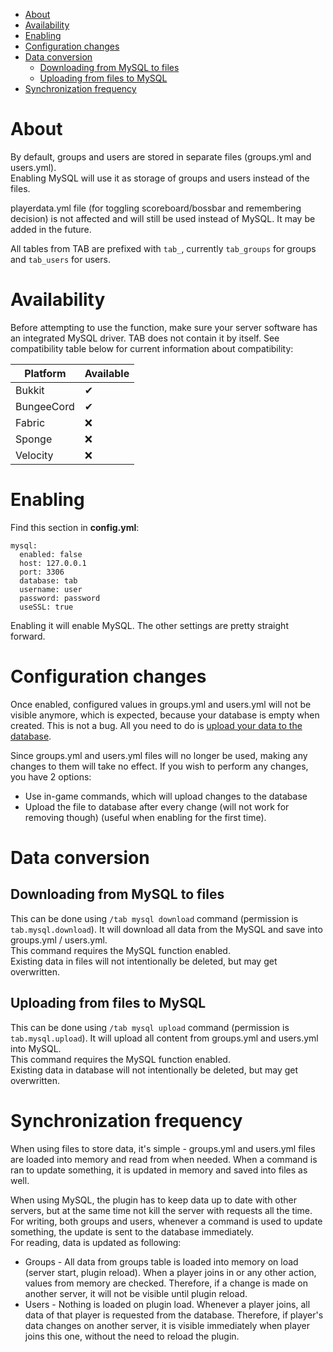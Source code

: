 * [About](#about)
* [Availability](#availability)
* [Enabling](#enabling)
* [Configuration changes](#configuration-changes)
* [Data conversion](#data-conversion)
  * [Downloading from MySQL to files](#downloading-from-mysql-to-files)
  * [Uploading from files to MySQL](#uploading-from-files-to-mysql)
* [Synchronization frequency](#synchronization-frequency)

# About
By default, groups and users are stored in separate files (groups.yml and users.yml).  
Enabling MySQL will use it as storage of groups and users instead of the files.

playerdata.yml file (for toggling scoreboard/bossbar and remembering decision) is not affected and will still be used instead of MySQL. It may be added in the future.

All tables from TAB are prefixed with `tab_`, currently `tab_groups` for groups and `tab_users` for users.

# Availability
Before attempting to use the function, make sure your server software has an integrated MySQL driver. TAB does not contain it by itself. See compatibility table below for current information about compatibility:

| Platform | Available |
| ------------- | ------------- |
| Bukkit | ✔ |
| BungeeCord | ✔ |
| Fabric | ❌ |
| Sponge | ❌ |
| Velocity | ❌ |

# Enabling
Find this section in **config.yml**:
```
mysql:
  enabled: false
  host: 127.0.0.1
  port: 3306
  database: tab
  username: user
  password: password
  useSSL: true
```
Enabling it will enable MySQL. The other settings are pretty straight forward.

# Configuration changes
Once enabled, configured values in groups.yml and users.yml will not be visible anymore, which is expected, because your database is empty when created. This is not a bug. All you need to do is [upload your data to the database](#uploading-from-files-to-mysql).

Since groups.yml and users.yml files will no longer be used, making any changes to them will take no effect. If you wish to perform any changes, you have 2 options:
* Use in-game commands, which will upload changes to the database
* Upload the file to database after every change (will not work for removing though) (useful when enabling for the first time).

# Data conversion
## Downloading from MySQL to files
This can be done using `/tab mysql download` command (permission is `tab.mysql.download`). It will download all data from the MySQL and save into groups.yml / users.yml.  
This command requires the MySQL function enabled.  
Existing data in files will not intentionally be deleted, but may get overwritten.

## Uploading from files to MySQL
This can be done using `/tab mysql upload` command (permission is `tab.mysql.upload`). It will upload all content from groups.yml and users.yml into MySQL.  
This command requires the MySQL function enabled.  
Existing data in database will not intentionally be deleted, but may get overwritten.

# Synchronization frequency
When using files to store data, it's simple - groups.yml and users.yml files are loaded into memory and read from when needed. When a command is ran to update something, it is updated in memory and saved into files as well.

When using MySQL, the plugin has to keep data up to date with other servers, but at the same time not kill the server with requests all the time.  
For writing, both groups and users, whenever a command is used to update something, the update is sent to the database immediately.  
For reading, data is updated as following:
* Groups - All data from groups table is loaded into memory on load (server start, plugin reload). When a player joins in or any other action, values from memory are checked. Therefore, if a change is made on another server, it will not be visible until plugin reload.
* Users - Nothing is loaded on plugin load. Whenever a player joins, all data of that player is requested from the database. Therefore, if player's data changes on another server, it is visible immediately when player joins this one, without the need to reload the plugin.
